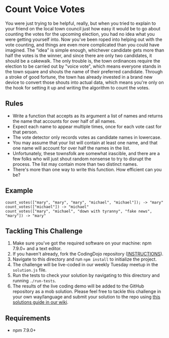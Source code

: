 # Count Voice Votes
You were just trying to be helpful, really, but when you tried to explain to your friend on the local town council just how easy it would be to go about counting the votes for the upcoming election, you had no idea what you were getting yourself into. Now you've been roped into helping out with the vote counting, and things are even more complicated than you could have imagined. The "idea" is simple enough, whichever candidate gets more than half the votes is the winner, and since there are only two candidates, it should be a cakewalk. The only trouble is, the town ordinances require the election to be carried out by "voice vote", which means everyone stands in the town square and shouts the name of their preferred candidate. Through a stroke of good fortune, the town has already invested in a brand new device to convert those shouts into actual data, which means you're only on the hook for setting it up and writing the algorithm to count the votes. 

## Rules
- Write a function that accepts as its argument a list of names and returns the name that accounts for over half of all names.
- Expect each name to appear multiple times, once for each vote cast for that person.
- The vote detector only records votes as candidate names in lowercase.
- You may assume that your list will contain at least one name, and that one name will account for over half the names in the list.
- Unfortunately, these townsfolk are somewhat irascible, and there are a few folks who will just shout random nonsense to try to disrupt the process. The list may contain more than two distinct names.
- There's more than one way to write this function. How efficient can you be?

## Example

```
count_votes(["mary", "mary", "mary", "michael", "michael"]); -> "mary"
count_votes(["michael"]) -> "michael"
count_votes(["mary", "michael", "down with tyranny", "fake news", "mary"]) -> "mary"
```

## Tackling This Challenge
1. Make sure you've got the required software on your machine: npm 7.9.0+ and a text editor.
2. If you haven't already, fork the CodingDojo repository ([INSTRUCTIONS](https://docs.github.com/en/github/getting-started-with-github/fork-a-repo)).
3. Navigate to this directory and run `npm install` to initialize the project.
4. The challenge will be live-coded in our weekly Tuesday meetup in the `solution.js` file.
5. Run the tests to check your solution by navigating to this directory and running `./run-tests`.
6. The results of the live coding demo will be added to the GitHub repository as a mob solution. Please feel free to
tackle this challenge in your own way/language and submit your solution to the repo using [this solutions guide in our wiki](https://github.com/codeconnector/CodingDojo/wiki#solutions).

## Requirements

- npm 7.9.0+
